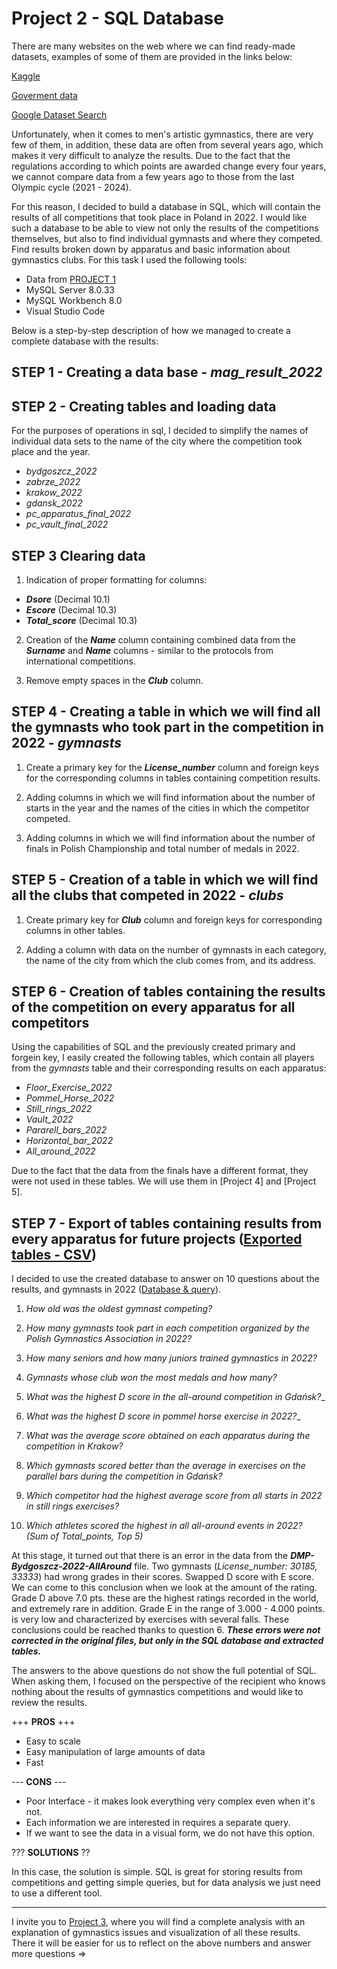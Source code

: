 # Project 2 - SQL Database

There are many websites on the web where we can find ready-made datasets, examples of some of them are provided in the links below:

[Kaggle](https://www.kaggle.com/datasets)

[Goverment data](https://data.gov/)

[Google Dataset Search](https://datasetsearch.research.google.com/)

Unfortunately, when it comes to men's artistic gymnastics, there are very few of them, in addition, these data are often from several years ago, which makes it very difficult to analyze the results. Due to the fact that the regulations according to which points are awarded change every four years, we cannot compare data from a few years ago to those from the last Olympic cycle (2021 - 2024).

For this reason, I decided to build a database in SQL, which will contain the results of all competitions that took place in Poland in 2022. I would like such a database to be able to view not only the results of the competitions themselves, but also to find individual gymnasts and where they competed. Find results broken down by apparatus and basic information about gymnastics clubs. For this task I used the following tools:

* Data from [PROJECT 1](https://github.com/Asturn15/Gymnastics-on-GitHub/tree/main/Project%201%20-%20Data/Clean%20CSV/Result%20from%20Poland)
* MySQL Server 8.0.33
* MySQL Workbench 8.0
* Visual Studio Code

Below is a step-by-step description of how we managed to create a complete database with the results:

## STEP 1 - Creating a data base - _mag_result_2022_

## STEP 2 - Creating tables and loading data

For the purposes of operations in sql, I decided to simplify the names of individual data sets to the name of the city where the competition took place and the year.

* _bydgoszcz_2022_
* _zabrze_2022_
* _krakow_2022_
* _gdansk_2022_
* _pc_apparatus_final_2022_
* _pc_vault_final_2022_

## STEP 3 Clearing data

1. Indication of proper formatting for columns:

* ___Dsore___ (Decimal 10.1)
* ___Escore___ (Decimal 10.3)
* ___Total_score___ (Decimal 10.3)

2. Creation of the ___Name___ column containing combined data from the ___Surname___ and ___Name___ columns - similar to the protocols from international competitions.

3. Remove empty spaces in the ___Club___ column.

## STEP 4 - Creating a table in which we will find all the gymnasts who took part in the competition in 2022 - _gymnasts_

1. Create a primary key for the ___License_number___ column and foreign keys for the corresponding columns in tables containing competition results.

2. Adding columns in which we will find information about the number of starts in the year and the names of the cities in which the competitor competed.

3. Adding columns in which we will find information about the number of finals in Polish Championship and total number of medals in 2022.

## STEP 5 - Creation of a table in which we will find all the clubs that competed in 2022 - _clubs_

1. Create primary key for ___Club___ column and foreign keys for corresponding columns in other tables.

1. Adding a column with data on the number of gymnasts in each category, the name of the city from which the club comes from, and its address.

## STEP 6 - Creation of tables containing the results of the competition on every apparatus for all competitors

Using the capabilities of SQL and the previously created primary and forgein key, I easily created the following tables, which contain all players from the _gymnasts_ table and their corresponding results on each apparatus:

* _Floor_Exercise_2022_
* _Pommel_Horse_2022_
* _Still_rings_2022_
* _Vault_2022_
* _Pararell_bars_2022_
* _Horizontal_bar_2022_
* _All_around_2022_

Due to the fact that the data from the finals have a different format, they were not used in these tables. We will use them in [Project 4] and [Project 5].

## STEP 7 -  Export of tables containing results from every apparatus for future projects ([Exported tables - CSV](https://github.com/Asturn15/Gymnastics-on-GitHub/tree/main/Project%202%20-%20SQL%20data%20base%20%26%20query/Exported%20tables%20-%20CSV))

I decided to use the created database to answer on 10 questions about the results, and gymnasts in 2022 ([Database & query](https://github.com/Asturn15/Gymnastics-on-GitHub/tree/main/Project%202%20-%20SQL%20data%20base%20%26%20query/Data%20base%20%26%20query)).

1. _How old was the oldest gymnast competing?_
2. _How many gymnasts took part in each competition organized by the Polish Gymnastics Association in 2022?_

3. _How many seniors and how many juniors trained gymnastics in 2022?_

4. _Gymnasts whose club won the most medals and how many?_

5. _What was the highest D score in the all-around competition in Gdańsk?__

6. _What was the highest D score in pommel horse exercise in 2022?__

7. _What was the average score obtained on each apparatus during the competition in Krakow?_

8. _Which gymnasts scored better than the average in exercises on the parallel bars during the competition in Gdańsk?_

9. _Which competitor had the highest average score from all starts in 2022 in still rings exercises?_

10. _Which athletes scored the highest in all all-around events in 2022? (Sum of Total_points, Top 5)_

At this stage, it turned out that there is an error in the data from the ___DMP-Bydgoszcz-2022-AllAround___ file. Two gymnasts (_License_number: 30185, 33333_) had wrong grades in their scores. Swapped D score with E score. We can come to this conclusion when we look at the amount of the rating. Grade D above 7.0 pts. these are the highest ratings recorded in the world, and extremely rare in addition. Grade E in the range of 3.000 - 4.000 points. is very low and characterized by exercises with several falls. These conclusions could be reached thanks to question 6. ___These errors were not corrected in the original files, but only in the SQL database and extracted tables.___

The answers to the above questions do not show the full potential of SQL. When asking them, I focused on the perspective of the recipient who knows nothing about the results of gymnastics competitions and would like to review the results.

+++ __PROS__ +++

* Easy to scale
* Easy manipulation of large amounts of data
* Fast

--- __CONS__ ---

* Poor Interface - it makes look everything very complex even when it's not.
* Each information we are interested in requires a separate query.
* If we want to see the data in a visual form, we do not have this option.

??? __SOLUTIONS__ ??

In this case, the solution is simple. SQL is great for storing results from competitions and getting simple queries, but for data analysis we just need to use a different tool.

---

I invite you to [Project 3](https://github.com/Asturn15/Gymnastics-on-GitHub/tree/main/Project%203%20-%20MS%20Excel%20analysis), where you will find a complete analysis with an explanation of gymnastics issues and visualization of all these results. There it will be easier for us to reflect on the above numbers and answer more questions =>
